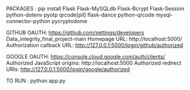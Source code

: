 PACKAGES :
pip install Flask Flask-MySQLdb Flask-Bcrypt Flask-Session python-dotenv pyotp qrcode[pil] flask-dance python-qrcode mysql-connector-python pycryptodome

GITHUB OAUTH:
https://github.com/settings/developers
Data_integrity_final_project-main
Homepage URL: http://localhost:5000/
Authorization callback URL: http://127.0.0.1:5000/login/github/authorized

GOOGLE OAUTH:
https://console.cloud.google.com/auth/clients/
Authorized JavaScript origins: http://localhost:5000
Authorized redirect URIs: http://127.0.0.1:5000/login/google/authorized

TO RUN : python app.py
